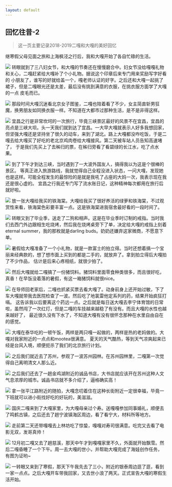 ```yaml
---
layout: default
---
```

## 回忆往昔-2
>这一页主要记录2018-2019二嘎和大嘎的美好回忆

继寒假父母见面之旅和上海枫泾之行后，我和大嘎开始了各自忙碌的生活。

![][image-1]
转眼就到了三八妇女节，和大嘎的节奏还在慢慢磨合中。妇女节没给嘎嘎礼物和关心，二嘎赶紧给大嘎补了个小礼物。据说这个印章后来专门用来奖励写字好看的
小朋友了，谁写的好就给盖一个，嘎老师认证的好字。之后还和大嘎一起挑了裙子，但是二嘎眼光还是太差，最后没有挑到满意的衣服，在挑衣服方面学了大嘎的一点
皮毛而已。

![][image-17]
那段时间大嘎沉迷看北京女子图鉴，二嘎也陪着看了不少，女主简直斩男狂魔，换男朋友如同换衣服一样。不知道在大都市过那种生活，是不是非得这样。

![][image-2]
宜昌之行是非常坎坷的一次旅行，毕竟三峡景区最好的风景不在宜昌，宜昌的亮点是三峡大坝。头一天我们就到达了宜昌。一大早大嘎就表示人好多我想回家，
但坚强大嘎还是坚持坐了很久的动车，来到了湖北。路上大嘎都没咋吃饭，于是二嘎去给大嘎买了好吃的老北京鸡肉卷给大嘎接风。第二天被车站人员告知高速堵了，
于是我们先买上了去秭归的票，在秭归旁看了看碧绿的长江水，吃了点水果。

![][image-3]
到了下午才到达三峡，当时遇到了一大波外国友人，搞得我以为这是个很棒的景区。
等真正进入旅游路线，我就觉得自己全程没进入状态，一问大嘎，发现她也是这样。可能全程发生的最惊险的是就是我吼了占座的大妈一次，我表示现在我还是很心虚的。
宜昌之行我还专门写了流水账日记，这种精神每次都用在旅行后就好啦。

![][image-4]
放一张大嘎给我买的铁海棠。大嘎给我买了很好养活的绿萝和铁海棠，不过观赏性来看，铁海棠色彩要丰富一点。这是铁海棠进我宿舍最好看的一段时间了。

![][image-5]
转眼又到了毕业季，送走了二狗和相声。这是在毕业季时订制的戒指。当时我们去西门外边跟相生吃烧烤，然后我在烧烤桌旁下了单，决定给大嘎的戒指上刻着
eternal summer，我的那枚就是darling buds。奶奶还嫌弃这家微商，不愿意下单。

![][image-6]
暑假给大嘎准备了一个小礼物，就是一款富士的拍立得。当时还想着搞一个宝丽来经典款的，想了想市面上买到的都是二手的，就放弃了。拿到拍立得后大嘎拍了不少作品，
估计是后来心疼相纸，就很少拍了。

![][image-7]
然后大嘎就给二嘎搞了一份猪饲料。猪饲料里面零食种类很多，而且很好吃，真香！在早饭没着落的暑假，有这一箱猪饲料就很nice。

![][image-8]
在导师回老家后，二嘎也抓紧买票去看大嘎了。动身前身上还开始过敏，下了车大嘎就带我去医院检查了一波。然后吃了地氯雷他定系列的药，结果开始疯狂打嗝。
这告诉我以后要离这个药远一点。之后就是每日送大嘎去李宁体育馆的日常啦，虽然闯了一次红灯，但是二嘎的车技越来越稳了有没有。而且大嘎的水性也越来越好了，
最近很久没有下水了，不知道大嘎有没有很怀念那种在水里自由自在的感觉。

![][image-9]
大嘎在泰华吃的一顿午饭，两样是两只嘎一起做的，两样是热的老妈做的。大嘎对我家附近的一点点和mootea很满意。
夏天的天气酷热，等到天气凉爽起来已经是台风入境，顺便扼杀了我们的北京旅行计划。

![][image-10]
之后我们就近去了苏州，参观了一波苏州园林。在苏州园林里，二嘎第一次觉得自己离明清文人那么近。

![][image-11]
之后我们还去了一趟金鸡湖附近的诚品书店，大书店就应该开在苏州这种人文气息浓厚的城市。诚品书店就不多介绍了，逼格确实高！

![][image-12]
拿一张平江路附近的随拍，大嘎念叨着住在这种长街附近一定很幸福，毕竟一下班就可以进小街找好吃的好玩的，美滋滋。

![][image-13]
国庆二嘎来到了大嘎家里，为大嘎母亲过个寿。送嘎嘎参加同事婚礼，顺便去了鸣鹤古镇，之后还去了趟宁波镇海区周边，看了看宁大，材料所等地方。

![][image-14]
走前第二天还带嘎嘎去上林坊吃了惊蛰，嘎嘎对寿司很满意。吃完又去看了电影无双，发哥真帅！

![][image-15]
12月初二嘎又去了趟慈溪，那天中午才到嘎嘎家里不久，外面就开始飘雪。然后二嘎昏睡了一个下午。周一去大嘎的世小，并帮助大嘎完成了海娃创作任务，
有图为证哟~

![][image-16]
一转眼又来到了寒假，那天下午我先去了三小，附近的银泰周边逛了逛，看到一家一点点。之后大嘎开车带我回家，又去世小浪了两天。正式宣告大嘎的寒假生活开始。


 [image-1]:https://aladden.github.io/pics/IMG_0968.JPG
 [image-2]:https://aladden.github.io/pics/IMG_1968.JPG
 [image-3]:https://aladden.github.io/pics/IMG_1987.JPG
 [image-4]:https://aladden.github.io/pics/IMG_2168.JPG
 [image-5]:https://aladden.github.io/pics/IMG_2478.JPG
 [image-6]:https://aladden.github.io/pics/IMG_2373.JPG
 [image-7]:https://aladden.github.io/pics/IMG_2431.JPG
 [image-8]:https://aladden.github.io/pics/IMG_2529.JPG
 [image-9]:https://aladden.github.io/pics/IMG_2576.JPG
 [image-10]:https://aladden.github.io/pics/IMG_2630.JPG
 [image-11]:https://aladden.github.io/pics/IMG_2634.JPG
 [image-12]:https://aladden.github.io/pics/IMG_2631.JPG
 [image-13]:https://aladden.github.io/pics/IMG_3053.JPG
 [image-14]:https://aladden.github.io/pics/IMG_3059.JPG
 [image-15]:https://aladden.github.io/pics/IMG_3827.JPG
 [image-16]:https://aladden.github.io/pics/IMG_4286.JPG
 [image-17]:https://aladden.github.io/pics/IMG_2202.JPG
